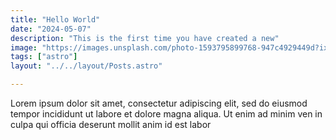 ```yaml
---
title: "Hello World"
date: "2024-05-07"
description: "This is the first time you have created a new"
image: "https://images.unsplash.com/photo-1593795899768-947c4929449d?ixlib=rb-4.0.3&ixid=MnwxMjA3fDB8MHxwaG90by1wYWdlfHx8fGVufDB8fHx8&auto=format&fit=crop&w=2672&q=80"
tags: ["astro"]
layout: "../../layout/Posts.astro"

---
```

Lorem ipsum dolor sit amet, consectetur adipiscing elit, sed do eiusmod tempor incididunt ut labore et dolore magna aliqua. Ut enim ad minim ven in culpa qui officia deserunt mollit anim id est labor

